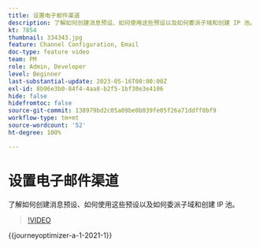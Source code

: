 ```yaml
---
title: 设置电子邮件渠道
description: 了解如何创建消息预设、如何使用这些预设以及如何委派子域和创建 IP 池。
kt: 7854
thumbnail: 334343.jpg
feature: Channel Configuration, Email
doc-type: feature video
team: PM
role: Admin, Developer
level: Beginner
last-substantial-update: 2023-05-16T00:00:00Z
exl-id: 8b96e3b0-84f4-4aa8-b2f5-1bf30e3e4106
hide: false
hidefromtoc: false
source-git-commit: 138979bd2c05a09be0b039fe05f26a71ddff0bf9
workflow-type: tm+mt
source-wordcount: '52'
ht-degree: 100%

---
```


# 设置电子邮件渠道

了解如何创建消息预设、如何使用这些预设以及如何委派子域和创建 IP 池。

>[!VIDEO](https://video.tv.adobe.com/v/334343?quality=12&learn=on)

{{journeyoptimizer-a-1-2021-1}}

